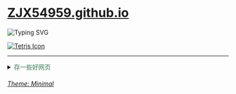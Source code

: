 # [ZJX54959.github.io](https://github.com/ZJX54959/ZJX54959.github.io)

<!-- ![visitors](https://visitor-badge.glitch.me/badge?page_id=ZJX54959&left_color=green&right_color=blue) 为啥用不了啊（挠头）-->

<!-- Profile go --\> [Here](https://github.com/ZJX54959) -->

![Typing SVG](https://readme-typing-svg.demolab.com/?font=Consolas&lines=Quick+Brown+Fox+Jumps+Over+The+Lazy+Dog;↑+↑+↓+↓+←+→+←+→+B+A+B+A;Talk+is+cheap,+show+me+the+code;You're+filled+with+determination+I+gaze+off+into+the+boundless+skyline,+Noteblock+choirs+playing+in+the+sunshine;Creeper？;Aww+mann~;涉密不上网上网不涉密;生生生生暗生始，死死死死冥死终;aaa+5b+ja+j2a+jc+66+j2a+214b;形迹可疑一脸奸商样的奇怪少女;1.048596;2,147,483,647;18,446,744,073,709,551,615;你怎么还在看？;后面真没有了)

[![Tetris Icon](https://www.svgrepo.com/show/40726/tetris.svg)](./ModernTetris.html)

---

<details>
<summary><span style="color:rgb(47, 123, 81);">存一些好网页</span></summary>
<!-- <span font-family='Helvetica Neue',Helvetica,'Segoe UI',Arial,freesans,sans-serif> -->

<ul>
  <li><a href="https://zhuanlan.zhihu.com/p/51240503">Github.io个人网站建设</a></li>
  <li><a href="https://www.star-history.com/">Github Star History</a></li>
  <li><a href="https://zhuanlan.zhihu.com/p/741677397">Github个人主页建设</a></li>
  <li><a href="https://github.com/abhisheknaiidu/awesome-github-profile-readme">酷炫GithubPorfileREADME</a></li>
  <li><a href="https://github.com/DenverCoder1/readme-typing-svg"><img src="https://readme-typing-svg.demolab.com/?lines=Typing+SVG&height=16&color=08c&size=16&vCenter=true&font=Helvetica+Neue" alt="Typing SVG"></a></li>
  <li><a href="https://tholman.com/github-corners/">Github分享角标</a></li>
  <li><a href="https://www.qqxiuzi.cn/bianma/zifuji.php">字符编码查询</a></li>
  <li><a href="https://www.cnblogs.com/wutongxue132/p/16684085.html">Markdown Emoji</a></li>
  <li><a href="https://blog.jixiaob.cn/?post=93">随机图片API分享</a></li>
</ul>
<ul>
  <li><a href="https://github.com/ryanhanwu/How-To-Ask-Questions-The-Smart-Way/blob/main/README-zh_CN.md">提问的智慧</a></li>
</ul>
<ul>
  <li><b>菜鸟教程</b>
    <ul>
      <li><a href="https://www.runoob.com/css/css-tutorial.html">CSS</a></li>
      <li><a href="https://www.runoob.com/regexp/regexp-syntax.html">Regex</a></li>
      <li><a href="https://www.runoob.com/markdown/md-tutorial.html">Markdown</a></li>
    </ul>
  </li>
</ul>
<ul>
  <li><b>打发时间の网站</b>
    <ul>
      <li><a href="https://www.crazygames.com/">在线小游戏</a></li>
      <li><a href="https://www.yikm.net/">小霸王游戏机</a></li>
      <li><a href="https://www.poki.cn/">在线小游戏2</a></li>
    </ul>
  </li>
</ul>

</details>

###### [*Theme: Minimal*](https://github.com/pages-themes/minimal)
